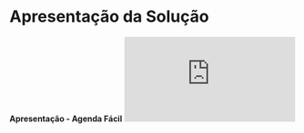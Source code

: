 # Apresentação da Solução

**Apresentação - Agenda Fácil**
![Apresentação](https://github.com/ICEI-PUC-Minas-PMV-SI/pmv-si-2024-2-pe6-t2-g10-gestao-de-agenda-e-financas/blob/main/docs/img/Agenda%20F%C3%A1cil.pdf)
